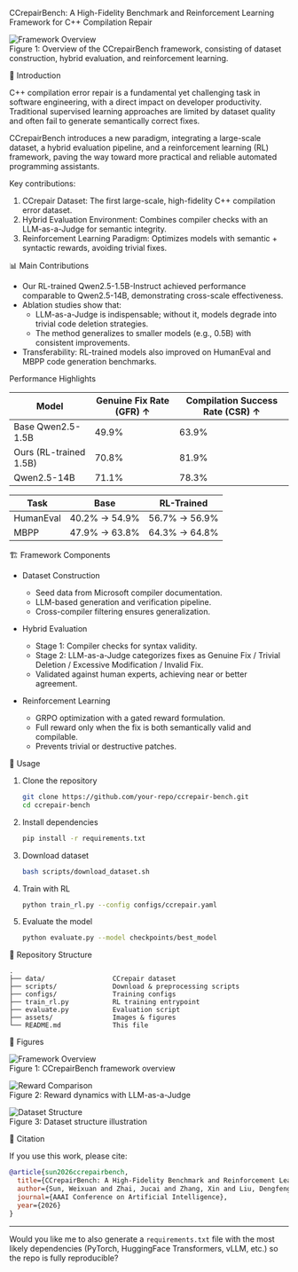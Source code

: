 CCrepairBench: A High-Fidelity Benchmark and Reinforcement Learning Framework for C++ Compilation Repair  

![Framework Overview](./assets/page3_img1.png)  
Figure 1: Overview of the CCrepairBench framework, consisting of dataset construction, hybrid evaluation, and reinforcement learning.  

 🌟 Introduction  

C++ compilation error repair is a fundamental yet challenging task in software engineering, with a direct impact on developer productivity. Traditional supervised learning approaches are limited by dataset quality and often fail to generate semantically correct fixes.  

CCrepairBench introduces a new paradigm, integrating a large-scale dataset, a hybrid evaluation pipeline, and a reinforcement learning (RL) framework, paving the way toward more practical and reliable automated programming assistants.  

Key contributions:  
1. CCrepair Dataset: The first large-scale, high-fidelity C++ compilation error dataset.  
2. Hybrid Evaluation Environment: Combines compiler checks with an LLM-as-a-Judge for semantic integrity.  
3. Reinforcement Learning Paradigm: Optimizes models with semantic + syntactic rewards, avoiding trivial fixes.  

 📊 Main Contributions  

- Our RL-trained Qwen2.5-1.5B-Instruct achieved performance comparable to Qwen2.5-14B, demonstrating cross-scale effectiveness.  
- Ablation studies show that:  
  - LLM-as-a-Judge is indispensable; without it, models degrade into trivial code deletion strategies.  
  - The method generalizes to smaller models (e.g., 0.5B) with consistent improvements.  
- Transferability: RL-trained models also improved on HumanEval and MBPP code generation benchmarks.  

 Performance Highlights  

| Model | Genuine Fix Rate (GFR) ↑ | Compilation Success Rate (CSR) ↑ |
|-------|-------------------------|----------------------------------|
| Base Qwen2.5-1.5B | 49.9% | 63.9% |
| Ours (RL-trained 1.5B) | 70.8% | 81.9% |
| Qwen2.5-14B | 71.1% | 78.3% |

| Task | Base | RL-Trained |
|------|------|------------|
| HumanEval | 40.2% → 54.9% | 56.7% → 56.9% |
| MBPP | 47.9% → 63.8% | 64.3% → 64.8% |  

 🏗️ Framework Components  

- Dataset Construction  
  - Seed data from Microsoft compiler documentation.  
  - LLM-based generation and verification pipeline.  
  - Cross-compiler filtering ensures generalization.  

- Hybrid Evaluation  
  - Stage 1: Compiler checks for syntax validity.  
  - Stage 2: LLM-as-a-Judge categorizes fixes as Genuine Fix / Trivial Deletion / Excessive Modification / Invalid Fix.  
  - Validated against human experts, achieving near or better agreement.  

- Reinforcement Learning  
  - GRPO optimization with a gated reward formulation.  
  - Full reward only when the fix is both semantically valid and compilable.  
  - Prevents trivial or destructive patches.  

 🚀 Usage  

1. Clone the repository  
   ```bash
   git clone https://github.com/your-repo/ccrepair-bench.git
   cd ccrepair-bench
   ```

2. Install dependencies  
   ```bash
   pip install -r requirements.txt
   ```

3. Download dataset  
   ```bash
   bash scripts/download_dataset.sh
   ```

4. Train with RL  
   ```bash
   python train_rl.py --config configs/ccrepair.yaml
   ```

5. Evaluate the model  
   ```bash
   python evaluate.py --model checkpoints/best_model
   ```

 📂 Repository Structure  

```plaintext
.
├── data/                 CCrepair dataset
├── scripts/              Download & preprocessing scripts
├── configs/              Training configs
├── train_rl.py           RL training entrypoint
├── evaluate.py           Evaluation script
├── assets/               Images & figures
└── README.md             This file
```

 📸 Figures  

![Framework Overview](./assets/page3_img1.png)  
Figure 1: CCrepairBench framework overview  

![Reward Comparison](./assets/page7_img1.png)  
Figure 2: Reward dynamics with LLM-as-a-Judge  

![Dataset Structure](./assets/page9_img1.png)  
Figure 3: Dataset structure illustration  

 🤝 Citation  

If you use this work, please cite:  

```bibtex
@article{sun2026ccrepairbench,
  title={CCrepairBench: A High-Fidelity Benchmark and Reinforcement Learning Framework for C++ Compilation Repair},
  author={Sun, Weixuan and Zhai, Jucai and Zhang, Xin and Liu, Dengfeng and Wu, Xiaojun and Hao, Qiaobo and AIMgroup and Fang, Yang and Tang, Jiuyang},
  journal={AAAI Conference on Artificial Intelligence},
  year={2026}
}
```  

---

Would you like me to also generate a `requirements.txt` file with the most likely dependencies (PyTorch, HuggingFace Transformers, vLLM, etc.) so the repo is fully reproducible?
